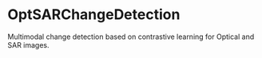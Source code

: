# OptSARChangeDetection
Multimodal change detection based on contrastive learning for Optical and SAR images.
